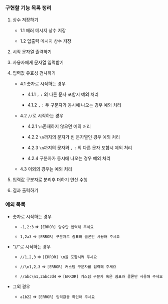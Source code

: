 ### 구현할 기능 목록 정리

1. 상수 저장하기

   - 1.1 에러 메시지 상수 저장

   - 1.2 입출력 메시지 상수 저장

2. 시작 문자열 출력하기

3. 사용자에게 문자열 입력받기

4. 입력값 유효성 검사하기

   - 4.1 숫자로 시작하는 경우

     - 4.1.1 `,` `:` 외 다른 문자 포함시 예외 처리

     - 4.1.2 `,` `:` 두 구분자가 동시에 나오는 경우 예외 처리

   - 4.2 `//`로 시작하는 경우

     - 4.2.1 `\n`존재하지 않으면 예외 처리

     - 4.2.2 `\n`까지의 문자가 빈 문자열인 경우 예외 처리

     - 4.2.3 `\n`까지의 문자와 `,` `:` 외 다른 문자 포함시 예외 처리

     - 4.2.4 구분자가 동시에 나오는 경우 예외 처리

   - 4.3 이외의 경우는 예외 처리

5. 입력값 구분자로 분리후 더하기 연산 수행

6. 결과 출력하기

### 예외 목록

- 숫자로 시작하는 경우

  - `-1,2:3` => `[ERROR] 양수만 입력해 주세요`

  - `1,2a3` => `[ERROR] 구분자로 쉼표와 클론만 사용해 주세요`

- "//"로 시작하는 경우

  - `//1,2,3` => `[ERROR] \n을 포함시켜 주세요`

  - `//\n1,2,3` => `[ERROR] 커스텀 구분자를 입력해 주세요`

  - `//abc\n1,2abc3d4` => `[ERROR] 커스텀 구분자 혹은 쉼표와 클론만 사용해 주세요`

- 그외 경우
  - `a1b22` => `[ERROR] 입력값을 확인해 주세요 `
